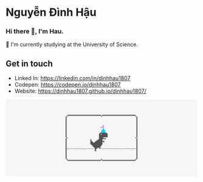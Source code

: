 # Nguyễn Đình Hậu
### Hi there 👋, I'm Hau. 

🏫 I'm currently studying at the University of Science.

## Get in touch
- Linked In: https://linkedin.com/in/dinhhau1807
- Codepen: https://codepen.io/dinhhau1807
- Website: https://dinhhau1807.github.io/dinhhau1807/

![Hi, I'm Hau](https://raw.githubusercontent.com/dinhhau1807/dinhhau1807/main/dino.gif)

<!--
**dinhhau1807/dinhhau1807** is a ✨ _special_ ✨ repository because its `README.md` (this file) appears on your GitHub profile.

Here are some ideas to get you started:

- 🔭 I’m currently working on ...
- 🌱 I’m currently learning ...
- 👯 I’m looking to collaborate on ...
- 🤔 I’m looking for help with ...
- 💬 Ask me about ...
- 📫 How to reach me: ...
- 😄 Pronouns: ...
- ⚡ Fun fact: ...
-->
